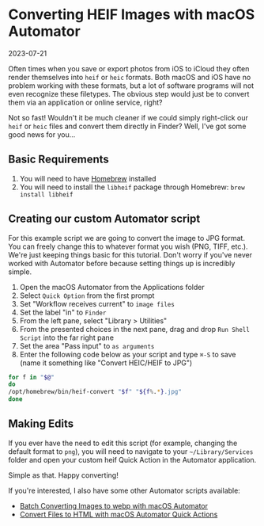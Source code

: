 # Converting HEIF Images with macOS Automator

2023-07-21

Often times when you save or export photos from iOS to iCloud they often render themselves into `heif` or `heic` formats. Both macOS and iOS have no problem working with these formats, but a lot of software programs will not even recognize these filetypes. The obvious step would just be to convert them via an application or online service, right?

Not so fast! Wouldn't it be much cleaner if we could simply right-click our `heif` or `heic` files and convert them directly in Finder? Well, I've got some good news for you...

## Basic Requirements

1. You will need to have [Homebrew](https://homebrew.sh) installed
2. You will need to install the `libheif` package through Homebrew: `brew install libheif`

## Creating our custom Automator script

For this example script we are going to convert the image to JPG format. You can freely change this to whatever format you wish (PNG, TIFF, etc.). We're just keeping things basic for this tutorial. Don't worry if you've never worked with Automator before because setting things up is incredibly simple.

1. Open the macOS Automator from the Applications folder
2. Select `Quick Option` from the first prompt
3. Set "Workflow receives current" to `image files`
4. Set the label "in" to `Finder`
5. From the left pane, select "Library > Utilities"
6. From the presented choices in the next pane, drag and drop `Run Shell Script` into the far right pane
7. Set the area "Pass input" to `as arguments`
8. Enter the following code below as your script and type `⌘-S` to save (name it something like "Convert HEIC/HEIF to JPG")

```sh
for f in "$@"
do
/opt/homebrew/bin/heif-convert "$f" "${f%.*}.jpg"
done
```

## Making Edits

If you ever have the need to edit this script (for example, changing the default format to `png`), you will need to navigate to your `~/Library/Services` folder and open your custom heif Quick Action in the Automator application. 

Simple as that. Happy converting!

If you're interested, I also have some other Automator scripts available:

- [Batch Converting Images to webp with macOS Automator](/posts/batch-webp-conversion/)
- [Convert Files to HTML with macOS Automator Quick Actions](/posts/macos-convert-to-html/)
